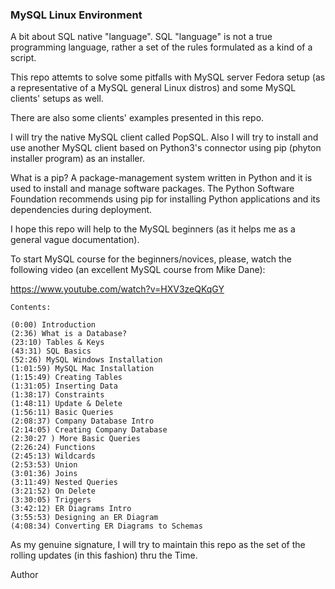### MySQL Linux Environment

A bit about SQL native "language". SQL "language" is not a true
programming language, rather a set of the rules formulated as a
kind of a script.

This repo attemts to solve some pitfalls with MySQL server Fedora
setup (as a representative of a MySQL general Linux distros) and
some MySQL clients' setups as well.

There are also some clients' examples presented in this repo.

I will try the native MySQL client called PopSQL. Also I will
try to install and use another MySQL client based on Python3's
connector using pip (phyton installer program) as an installer.

What is a pip? A package-management system written in Python and
it is used to install and manage software packages. The Python
Software Foundation recommends using pip for installing Python
applications and its dependencies during deployment.

I hope this repo will help to the MySQL beginners (as it helps
me as a general vague documentation).

To start MySQL course for the beginners/novices, please, watch
the following video (an excellent MySQL course from Mike Dane):

https://www.youtube.com/watch?v=HXV3zeQKqGY

	Contents:

	(0:00) Introduction
	(2:36) What is a Database?
	(23:10) Tables & Keys
	(43:31) SQL Basics
	(52:26) MySQL Windows Installation
	(1:01:59) MySQL Mac Installation
	(1:15:49) Creating Tables
	(1:31:05) Inserting Data
	(1:38:17) Constraints
	(1:48:11) Update & Delete
	(1:56:11) Basic Queries
	(2:08:37) Company Database Intro
	(2:14:05) Creating Company Database
	(2:30:27 ) More Basic Queries
	(2:26:24) Functions
	(2:45:13) Wildcards
	(2:53:53) Union
	(3:01:36) Joins
	(3:11:49) Nested Queries
	(3:21:52) On Delete
	(3:30:05) Triggers
	(3:42:12) ER Diagrams Intro
	(3:55:53) Designing an ER Diagram
	(4:08:34) Converting ER Diagrams to Schemas

As my genuine signature, I will try to maintain this repo as the
set of the rolling updates (in this fashion) thru the Time.

Author
